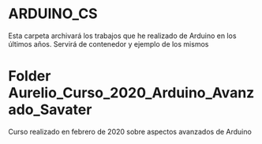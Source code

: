 # ARDUINO_CS

Esta carpeta archivará los trabajos que he realizado de Arduino en los últimos años. Servirá de contenedor y ejemplo de los mismos

Folder Aurelio_Curso_2020_Arduino_Avanzado_Savater
==================================================

Curso realizado en febrero de 2020 sobre aspectos avanzados de Arduino

